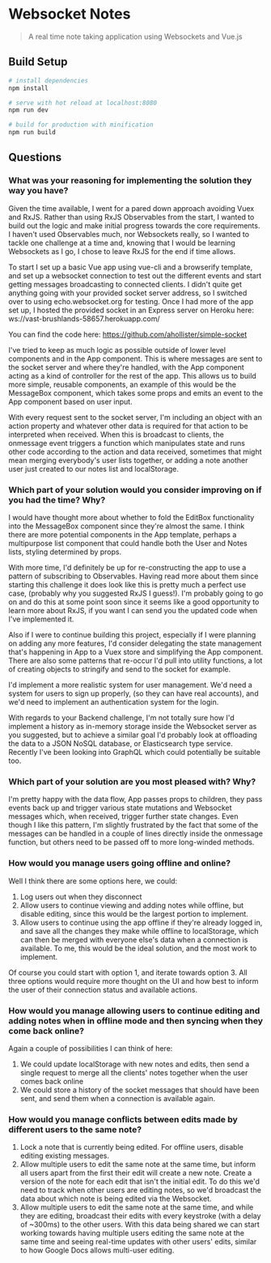 # Websocket Notes

> A real time note taking application using Websockets and Vue.js

## Build Setup

``` bash
# install dependencies
npm install

# serve with hot reload at localhost:8080
npm run dev

# build for production with minification
npm run build
```

## Questions

### What was your reasoning for implementing the solution they way you have?
Given the time available, I went for a pared down approach avoiding Vuex and RxJS. Rather than using RxJS Observables from the start, I wanted to build out the logic and make initial progress towards the core requirements. I haven't used Observables much, nor Websockets really, so I wanted to tackle one challenge at a time and, knowing that I would be learning Websockets as I go, I chose to leave RxJS for the end if time allows.

To start I set up a basic Vue app using vue-cli and a browserify template, and set up a websocket connection to test out the different events and start getting messages broadcasting to connected clients. I didn't quite get anything going with your provided socket server address, so I switched over to using echo.websocket.org for testing. Once I had more of the app set up, I hosted the provided socket in an Express server on Heroku here: ws://vast-brushlands-58657.herokuapp.com/

You can find the code here: https://github.com/ahollister/simple-socket

I've tried to keep as much logic as possible outside of lower level components and in the App component. This is where messages are sent to the socket server and where they're handled, with the App component acting as a kind of controller for the rest of the app. This allows us to build more simple, reusable components, an example of this would be the MessageBox component, which takes some props and emits an event to the App component based on user input.

With every request sent to the socket server, I'm including an object with an action property and whatever other data is required for that action to be interpreted when received. When this is broadcast to clients, the onmessage event triggers a function which manipulates state and runs other code according to the action and data received, sometimes that might mean merging everybody's user lists together, or adding a note another user just created to our notes list and localStorage.

### Which part of your solution would you consider improving on if you had the time? Why?

I would have thought more about whether to fold the EditBox functionality into the MessageBox component since they're almost the same. I think there are more potential components in the App template, perhaps a multipurpose list component that could handle both the User and Notes lists, styling determined by props.

With more time, I'd definitely be up for re-constructing the app to use a pattern of subscribing to Observables. Having read more about them since starting this challenge it does look like this is pretty much a perfect use case, (probably why you suggested RxJS I guess!). I'm probably going to go on and do this at some point soon since it seems like a good opportunity to learn more about RxJS, if you want I can send you the updated code when I've implemented it.

Also if I were to continue building this project, especially if I were planning on adding any more features, I'd consider delegating the state management that's happening in App to a Vuex store and simplifying the App component. There are also some patterns that re-occur I'd pull into utility functions, a lot of creating objects to stringify and send to the socket for example.

I'd implement a more realistic system for user management. We'd need a system for users to sign up properly, (so they can have real accounts), and we'd need to implement an authentication system for the login.

With regards to your Backend challenge, I'm not totally sure how I'd implement a history as in-memory storage inside the Websocket server as you suggested, but to achieve a similar goal I'd probably look at offloading the data to a JSON NoSQL database, or Elasticsearch type service. Recently I've been looking into GraphQL which could potentially be suitable too.


### Which part of your solution are you most pleased with? Why?

I'm pretty happy with the data flow, App passes props to children, they pass events back up and trigger various state mutations and Websocket messages which, when received, trigger further state changes. Even though I like this pattern, I'm slightly frustrated by the fact that some of the messages can be handled in a couple of lines directly inside the onmessage function, but others need to be passed off to more long-winded methods.

### How would you manage users going offline and online?

Well I think there are some options here, we could:

1. Log users out when they disconnect
2. Allow users to continue viewing and adding notes while offline, but disable editing, since this would be the largest portion to implement.
3. Allow users to continue using the app offline if they're already logged in, and save all the changes they make while offline to localStorage, which can then be merged with everyone else's data when a connection is available. To me, this would be the ideal solution, and the most work to implement.

Of course you could start with option 1, and iterate towards option 3. All three options would require more thought on the UI and how best to inform the user of their connection status and available actions.

### How would you manage allowing users to continue editing and adding notes when in offline mode and then syncing when they come back online?

Again a couple of possibilities I can think of here:

1. We could update localStorage with new notes and edits, then send a single request to merge all the clients' notes together when the user comes back online
2. We could store a history of the socket messages that should have been sent, and send them when a connection is available again.

### How would you manage conflicts between edits made by different users to the same note?

1. Lock a note that is currently being edited. For offline users, disable editing existing messages.
2. Allow multiple users to edit the same note at the same time, but inform all users apart from the first their edit will create a new note. Create a version of the note for each edit that isn't the initial edit. To do this we'd need to track when other users are editing notes, so we'd broadcast the data about which note is being edited via the Websocket.
3. Allow multiple users to edit the same note at the same time, and while they are editing, broadcast their edits with every keystroke (with a delay of ~300ms) to the other users. With this data being shared we can start working towards having multiple users editing the same note at the same time and seeing real-time updates with other users' edits, similar to how Google Docs allows multi-user editing.
